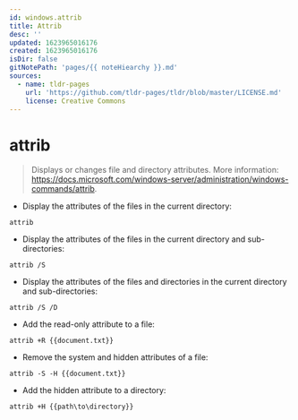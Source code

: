 ```yaml
---
id: windows.attrib
title: Attrib
desc: ''
updated: 1623965016176
created: 1623965016176
isDir: false
gitNotePath: 'pages/{{ noteHiearchy }}.md'
sources:
  - name: tldr-pages
    url: 'https://github.com/tldr-pages/tldr/blob/master/LICENSE.md'
    license: Creative Commons
---
```

# attrib

> Displays or changes file and directory attributes.
> More information: <https://docs.microsoft.com/windows-server/administration/windows-commands/attrib>.

- Display the attributes of the files in the current directory:

`attrib`

- Display the attributes of the files in the current directory and sub-directories:

`attrib /S`

- Display the attributes of the files and directories in the current directory and sub-directories:

`attrib /S /D`

- Add the read-only attribute to a file:

`attrib +R {{document.txt}}`

- Remove the system and hidden attributes of a file:

`attrib -S -H {{document.txt}}`

- Add the hidden attribute to a directory:

`attrib +H {{path\to\directory}}`

